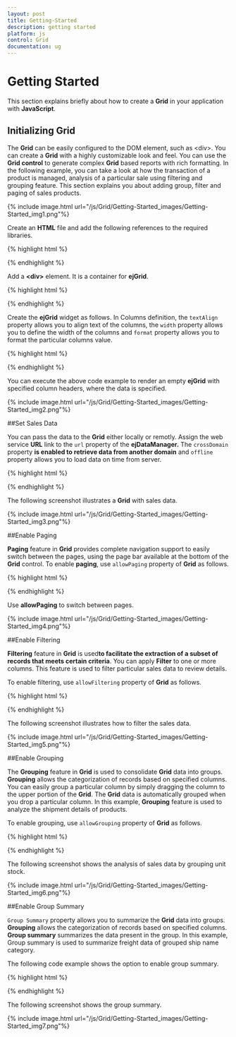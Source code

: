 ```yaml
---
layout: post
title: Getting-Started
description: getting started
platform: js
control: Grid
documentation: ug
---
```


# Getting Started

This section explains briefly about how to create a **Grid** in your application with **JavaScript**.

## Initializing Grid

The **Grid** can be easily configured to the DOM element, such as &lt;div&gt;. You can create a **Grid** with a highly customizable look and feel. You can use the **Grid control** to generate complex **Grid** based reports with rich formatting. In the following example, you can take a look at how the transaction of a product is managed, analysis of a particular sale using filtering and grouping feature. This section explains you about adding group, filter and paging of sales products.

{% include image.html url="/js/Grid/Getting-Started_images/Getting-Started_img1.png"%}


   Create an **HTML** file and add the following references to the required libraries.

{% highlight html %}


<!DOCTYPE html>
<html xmlns="http://www.w3.org/1999/xhtml">

<head>
    <meta name="viewport" content="width=device-width, initial-scale=1.0" />
    <meta charset="utf-8" />
    <link href="http://cdn.syncfusion.com/{{site.releaseversion}}/js/web/flat-azure/ej.web.all.min.css" rel="stylesheet" />
    <script src="http://cdn.syncfusion.com/js/assets/external/jquery-1.10.2.min.js"></script>
    <script src="http://cdn.syncfusion.com/js/assets/external/jquery.easing.1.3.js"></script>
    <script src="http://cdn.syncfusion.com/js/assets/external/jquery.globalize.js"></script>
    <script src="http://cdn.syncfusion.com/js/assets/external/jsrender.js"></script>
    <script src="http://cdn.syncfusion.com/{{site.releaseversion}}/js/web/ej.web.all.min.js" type="text/javascript"></script>
</head>

<body>
</body>

</html>


{% endhighlight %}



 Add a **&lt;div&gt;** element. It is a container for **ejGrid**.

{% highlight html %}


<body>
    <div id="Grid"></div>   
</body>


{% endhighlight %}



 Create the **ejGrid** widget as follows. In Columns definition, the `textAlign` property allows you to align text of the columns, the `width` property allows you to define the width of the columns and `format` property allows you to format the particular columns value.

{% highlight html %}


<head>
  <script type="text/javascript">
    $(function () {
        $("#Grid").ejGrid({            
            columns: [
                { field: "Order", headerText: "Order ID", width: 75, textAlign: ej.TextAlign.Right },
                { field: "CustomerID", headerText: "Customer ID", width: 80 },
                { field: "ShipName", headerText: "Ship Name", width: 100 },
                { field: "ShipCity", headerText: "Ship City", width: 100 },
                { field: "Freight", width: 80, format: "{0:C3}", textAlign: ej.TextAlign.Right }
            ]
        });
    });
  </script>
</head>



{% endhighlight %}



 You can execute the above code example to render an empty **ejGrid** with specified column headers, where the data is specified.

{% include image.html url="/js/Grid/Getting-Started_images/Getting-Started_img2.png"%}

##Set Sales Data

You can pass the data to the **Grid**  either  locally or remotly. Assign the web service **URL** link to the `url` property of the **ejDataManager.** The `crossDomain` property **is enabled to retrieve data from another domain** and `offline` property allows you to load data on time from server.

{% highlight html %}

<head>
  <script type="text/javascript">
    $(function () {
        window.dataManager = ej.DataManager({
        url: "http://mvc.syncfusion.com/UGService/api/Orders",
        crossDomain: true,
        offline:true
    });
    
    $("#Grid").ejGrid({
      dataSource: window.dataManager,
        columns: [
                { field: "OrderID", headerText: "Order ID", width: 75, textAlign: ej.TextAlign.Right },
                { field: "CustomerID", headerText: "Customer ID", width: 80 },
                { field: "ShipName", headerText: "Ship Name", width: 100 },
                { field: "ShipCity", headerText: "Ship City", width: 100 },
                { field: "Freight", width: 80, format: "{0:C3}", textAlign: ej.TextAlign.Right }
        ]
    });
    });
  </script>
</head>

{% endhighlight %}



The following screenshot illustrates a **Grid** with sales data.

{% include image.html url="/js/Grid/Getting-Started_images/Getting-Started_img3.png"%}

##Enable Paging

**Paging** feature in **Grid** provides complete navigation support to easily switch between the pages, using the page bar available at the bottom of the **Grid** control. To enable **paging**, use `allowPaging` property of **Grid** as follows.

{% highlight html %}


<head>
  <script type="text/javascript">
    $(function () {
        window.dataManager = ej.DataManager({
            url: "http://mvc.syncfusion.com/UGService/api/Orders",
            crossDomain: true,
            offline:true
        }); 
    
        $("#Grid").ejGrid({
            dataSource: window.dataManager,
            allowPaging: true,
            columns: [
                    { field: "OrderID", headerText: "Order ID", width: 75, textAlign: ej.TextAlign.Right },
                    { field: "CustomerID", headerText: "Customer ID", width: 80 },
                    { field: "ShipName", headerText: "Ship Name", width: 100 },
                    { field: "ShipCity", headerText: "Ship City", width: 100 },
                    { field: "Freight", width: 80, format: "{0:C3}", textAlign: ej.TextAlign.Right }
           ]
        });
    });
  </script>
</head>

{% endhighlight %}



Use **allowPaging** to switch between pages.

{% include image.html url="/js/Grid/Getting-Started_images/Getting-Started_img4.png"%}

##Enable Filtering

**Filtering** feature in **Grid** is used**to facilitate the extraction of a subset of records that meets certain criteria**. You can apply **Filter** to one or more columns. This feature is used to filter particular sales data to review details.

To enable filtering, use `allowFiltering` property of **Grid** as follows.

{% highlight html %}

<head>
  <script type="text/javascript">
    $(function () {
        window.dataManager = ej.DataManager({
            url: "http://mvc.syncfusion.com/UGService/api/Orders",
            crossDomain: true,
            offline:true
        }); 
    
        $("#Grid").ejGrid({
            dataSource: window.dataManager,
            allowPaging: true,
            allowFiltering: true,
            columns: [
                    { field: "OrderID", headerText: "Order ID", width: 75, textAlign: ej.TextAlign.Right },
                    { field: "CustomerID", headerText: "Customer ID", width: 80 },
                    { field: "ShipName", headerText: "Ship Name", width: 100 },
                    { field: "ShipCity", headerText: "Ship City", width: 100 },
                    { field: "Freight", width: 80, format: "{0:C3}", textAlign: ej.TextAlign.Right }
           ]
        });
    });
  </script>
</head>

{% endhighlight %}



The following screenshot illustrates how to filter the sales data.

{% include image.html url="/js/Grid/Getting-Started_images/Getting-Started_img5.png"%}

##Enable Grouping

The **Grouping** feature in **Grid** is used to consolidate **Grid** data into groups. **Grouping** allows the categorization of records based on specified columns. You can easily group a particular column by simply dragging the column to the upper portion of the **Grid**. The **Grid** data is automatically grouped when you drop a particular column.  In this example, **Grouping** feature is used to analyze the shipment details of products.

To enable grouping, use `allowGrouping` property of **Grid** as follows.

{% highlight html %}

<head>
<script type="text/javascript">
$(function () {
    window.dataManager = ej.DataManager({
        url: "http://mvc.syncfusion.com/UGService/api/Orders",
        crossDomain: true,
        offline:true
    }); 

    $("#Grid").ejGrid({
        dataSource: window.dataManager,
        allowPaging: true,
        allowFiltering: true,
        allowGrouping: true,
        groupSettings: { groupedColumns: ["ShipName"] },
        columns: [
                { field: "OrderID", headerText: "Order ID", width: 75, textAlign: ej.TextAlign.Right },
                { field: "CustomerID", headerText: "Customer ID", width: 80 },
                { field: "ShipName", headerText: "Ship Name", width: 100 },
                { field: "ShipCity", headerText: "Ship City", width: 100 },
                { field: "Freight", width: 80, format: "{0:C3}", textAlign: ej.TextAlign.Right }
       ]
    });
});
</script>
</head>

{% endhighlight %}



The following screenshot shows the analysis of sales data by grouping unit stock.

{% include image.html url="/js/Grid/Getting-Started_images/Getting-Started_img6.png"%}

##Enable Group Summary

`Group Summary` property allows you to summarize the **Grid** data into groups. **Grouping** allows the categorization of records based on specified columns. **Group summary** summarizes the data present in the group. In this example, Group summary is used to summarize freight data of grouped ship name category.

The following code example shows the option to enable group summary.

{% highlight html %}

<head>
<head>
  <script type="text/javascript">
    $(function () {
        window.dataManager = ej.DataManager({
            url: "http://mvc.syncfusion.com/UGService/api/Orders",
            crossDomain: true,
            offline: true
        });
    
        $("#Grid").ejGrid({
            dataSource: window.dataManager,
            allowPaging: true,
            allowFiltering: true,
            allowGrouping: true,
            groupSettings: { groupedColumns: ["ShipName"] },
            showSummary: true,
            columns: [
                    { field: "OrderID", headerText: "Order ID", width: 75, textAlign: ej.TextAlign.Right },
                    { field: "CustomerID", headerText: "Customer ID", width: 80 },
                    { field: "ShipName", headerText: "Ship Name", width: 100 },
                    { field: "ShipCity", headerText: "Ship City", width: 100 },
                    { field: "Freight", width: 80, format: "{0:C3}", textAlign: ej.TextAlign.Right }
            ],
            summaryRows: [{
                showTotalSummary: false,
                summaryColumns: [{
                    summaryType: ej.Grid.SummaryType.Sum,
                    displayColumn: "Freight",
                    prefix: "Sum =",
                    dataMember: "Freight",
                    format: "{0:C3}"
                }]
            }]
        });
    });
  </script>
</head>

{% endhighlight %}



The following screenshot shows the group summary.

{% include image.html url="/js/Grid/Getting-Started_images/Getting-Started_img7.png"%}


